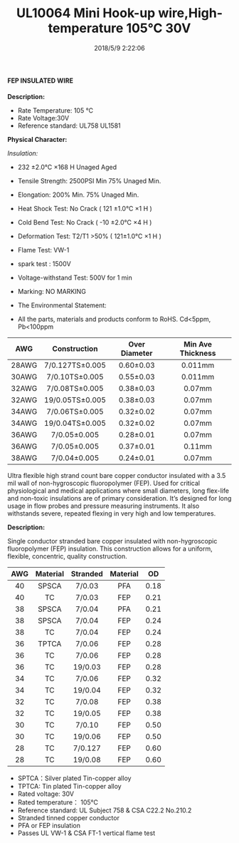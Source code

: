 ﻿---
layout: post 
title: UL10064 Mini Hook-up wire,High-temperature 105℃ 30V
is_home: true
tags: hookup-wire
categories: wire-cable
overview: Mini Hook-up wire,High-temperature
series: FN
part_number: 10-10064-0
thumb_img: static/35-thumb-20200101131853.jpg
image: static/35-20200101131853.jpg
date: 2018/5/9 2:22:06
permalink: /wire-cable/ul10064-mini-hook-up-wire-high-temperature-105degc-30v.html
---


#### FEP INSULATED WIRE

__Description:__

* Rate Temperature: 105 ℃
* Rate Voltage:30V
* Reference standard: UL758 UL1581

__Physical Character:__

_Insulation:_

* 232 ±2.0℃ ×168 H Unaged Aged 
* Tensile Strength: 2500PSI Min 75% Unaged Min.
* Elongation: 200% Min. 75% Unaged Min.
* Heat Shock Test: No Crack ( 121 ±1.0℃ ×1 H ) 
* Cold Bend Test: No Crack ( -10 ±2.0℃ ×4 H ) 
* Deformation Test: T2/T1 >50% ( 121±1.0℃ ×1 H )
* Flame Test: VW-1 
* spark test : 1500V 
* Voltage-withstand Test: 500V for 1 min 
* Marking: NO MARKING

* The Environmental Statement: 
* All the parts, materials and products conform to RoHS. Cd<5ppm, Pb<100ppm

AWG | Construction | Over Diameter | Min Ave Thickness
:-: | :-: | :-: | :-:
28AWG | 7/0.127TS±0.005 | 0.60±0.03 | 0.011mm
30AWG | 7/0.10TS±0.005 | 0.55±0.03 | 0.011mm
32AWG | 7/0.08TS±0.005 | 0.38±0.03 | 0.07mm
32AWG | 19/0.05TS±0.005 | 0.38±0.03 | 0.07mm
34AWG | 7/0.06TS±0.005 | 0.32±0.02 | 0.07mm
34AWG | 19/0.04TS±0.005 | 0.32±0.02 | 0.07mm
36AWG | 7/0.05±0.005 | 0.28±0.01 | 0.07mm  
36AWG | 7/0.05±0.005 | 0.37±0.01 | 0.11mm
38AWG | 7/0.04±0.005 | 0.24±0.01 | 0.07mm


Ultra flexible high strand count bare copper conductor insulated with a 3.5 mil wall of non-hygroscopic fluoropolymer (FEP). Used for critical physiological and medical applications where small diameters, long flex-life and non-toxic insulations are of primary consideration. It’s designed for long usage in flow probes and pressure measuring instruments. It also withstands severe, repeated flexing in very high and low temperatures.

__Description:__

Single conductor stranded bare copper insulated with non-hygroscopic fluoropolymer (FEP) insulation. This construction allows for a uniform, flexible, concentric, quality construction.


AWG | Material | Stranded | Material | OD
:-: | :-: | :-: | :-: | :-: 
40 | SPSCA | 7/0.03 | PFA | 0.18
40 | TC | 7/0.03 | FEP | 0.21
38 | SPSCA | 7/0.04 | PFA | 0.21
38 | SPSCA | 7/0.04 | FEP | 0.24
38 | TC | 7/0.04 | FEP | 0.24
36 | TPTCA | 7/0.06 | FEP | 0.28
36 | TC | 7/0.06 | FEP | 0.28
36 | TC | 19/0.03 | FEP | 0.28
34 | TC | 7/0.06 | FEP | 0.32
34 | TC | 19/0.04 | FEP | 0.32
32 | TC | 7/0.08 | FEP | 0.38
32 | TC | 19/0.05 | FEP | 0.38
30 | TC | 7/0.10 | FEP | 0.50
30 | TC | 19/0.06 | FEP | 0.50
28 | TC | 7/0.127 | FEP | 0.60
28 | TC | 19/0.08 | FEP | 0.60 

* SPTCA：Silver plated Tin-copper alloy 
* TPTCA: Tin plated Tin-copper alloy 
*  Rated voltage: 30V
*  Rated temperature： 105℃
*  Reference standard: UL Subject 758 & CSA C22.2 No.210.2
*  Stranded tinned copper conductor
* PFA or FEP insulation
* Passes UL VW-1 & CSA FT-1 vertical flame test 
